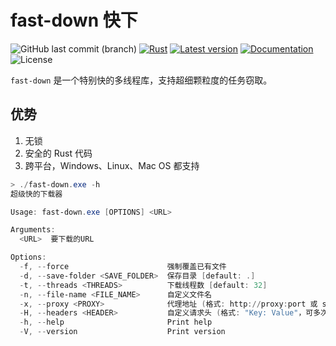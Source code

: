 # fast-down 快下

![GitHub last commit (branch)](https://img.shields.io/github/last-commit/share121/fast-down/main)
[![Rust](https://github.com/share121/fast-down/workflows/Test/badge.svg)](https://github.com/share121/fast-down/actions)
[![Latest version](https://img.shields.io/crates/v/fast-down.svg)](https://crates.io/crates/fast-down)
[![Documentation](https://docs.rs/fast-down/badge.svg)](https://docs.rs/fast-down)
![License](https://img.shields.io/crates/l/fast-down.svg)

`fast-down` 是一个特别快的多线程库，支持超细颗粒度的任务窃取。

## 优势

1. 无锁
2. 安全的 Rust 代码
3. 跨平台，Windows、Linux、Mac OS 都支持

```powershell
> ./fast-down.exe -h
超级快的下载器

Usage: fast-down.exe [OPTIONS] <URL>

Arguments:
  <URL>  要下载的URL

Options:
  -f, --force                      强制覆盖已有文件
  -d, --save-folder <SAVE_FOLDER>  保存目录 [default: .]
  -t, --threads <THREADS>          下载线程数 [default: 32]
  -n, --file-name <FILE_NAME>      自定义文件名
  -x, --proxy <PROXY>              代理地址 (格式: http://proxy:port 或 socks5://proxy:port)
  -H, --headers <HEADER>           自定义请求头 (格式: "Key: Value"，可多次使用)
  -h, --help                       Print help
  -V, --version                    Print version
```
